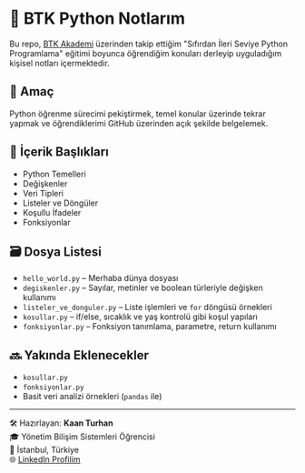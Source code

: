 # 🐍 BTK Python Notlarım

Bu repo, [BTK Akademi](https://www.btkakademi.gov.tr) üzerinden takip ettiğim "Sıfırdan İleri Seviye Python Programlama" eğitimi boyunca öğrendiğim konuları derleyip uyguladığım kişisel notları içermektedir.

## 🎯 Amaç
Python öğrenme sürecimi pekiştirmek, temel konular üzerinde tekrar yapmak ve öğrendiklerimi GitHub üzerinden açık şekilde belgelemek.

## 🧠 İçerik Başlıkları
- Python Temelleri  
- Değişkenler  
- Veri Tipleri  
- Listeler ve Döngüler  
- Koşullu İfadeler  
- Fonksiyonlar

## 🗃️ Dosya Listesi
- `hello_world.py` – Merhaba dünya dosyası  
- `degiskenler.py` – Sayılar, metinler ve boolean türleriyle değişken kullanımı  
- `listeler_ve_donguler.py` – Liste işlemleri ve `for` döngüsü örnekleri  
- `kosullar.py` – if/else, sıcaklık ve yaş kontrolü gibi koşul yapıları  
- `fonksiyonlar.py` – Fonksiyon tanımlama, parametre, return kullanımı

## 🔜 Yakında Eklenecekler
- `kosullar.py`  
- `fonksiyonlar.py`  
- Basit veri analizi örnekleri (`pandas` ile)

---

🛠 Hazırlayan: **Kaan Turhan**  
🎓 Yönetim Bilişim Sistemleri Öğrencisi  
📍 İstanbul, Türkiye  
🌐 [LinkedIn Profilim](https://www.linkedin.com/in/kaanturhan04)
